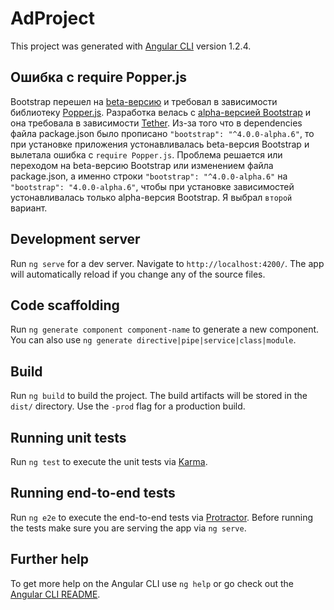 # AdProject

This project was generated with [Angular CLI](https://github.com/angular/angular-cli) version 1.2.4.

## Ошибка с require Popper.js

Bootstrap перешел на [beta-версию](https://getbootstrap.com/) и требовал в зависимости библиотеку [Popper.js](https://github.com/FezVrasta/popper.js/). Разработка велась c [alpha-версией Bootstrap](https://v4-alpha.getbootstrap.com/) и она требовала в зависимости [Tether](https://github.com/HubSpot/tether/). Из-за того что в dependencies файла package.json было прописано `"bootstrap": "^4.0.0-alpha.6"`, то при установке приложения устонавливалась beta-версия Bootstrap и вылетала ошибка с `require Popper.js`.
Проблема решается или переходом на beta-версию Bootstrap или изменением файла package.json, а именно строки `"bootstrap": "^4.0.0-alpha.6"` на `"bootstrap": "4.0.0-alpha.6"`, чтобы при установке зависимостей устонавливалась только alpha-версия Bootstrap. Я выбрал `второй` вариант.

## Development server

Run `ng serve` for a dev server. Navigate to `http://localhost:4200/`. The app will automatically reload if you change any of the source files.

## Code scaffolding

Run `ng generate component component-name` to generate a new component. You can also use `ng generate directive|pipe|service|class|module`.

## Build

Run `ng build` to build the project. The build artifacts will be stored in the `dist/` directory. Use the `-prod` flag for a production build.

## Running unit tests

Run `ng test` to execute the unit tests via [Karma](https://karma-runner.github.io).

## Running end-to-end tests

Run `ng e2e` to execute the end-to-end tests via [Protractor](http://www.protractortest.org/).
Before running the tests make sure you are serving the app via `ng serve`.

## Further help

To get more help on the Angular CLI use `ng help` or go check out the [Angular CLI README](https://github.com/angular/angular-cli/blob/master/README.md).
